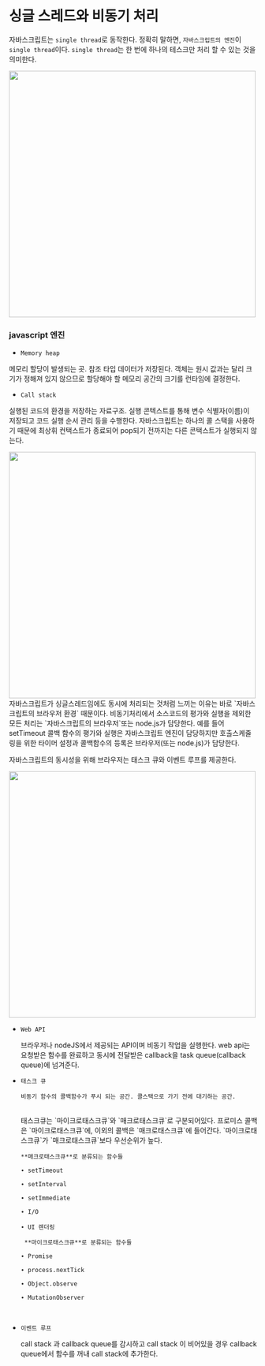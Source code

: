 # 싱글 스레드와 비동기 처리

자바스크립트는 `single thread`로 동작한다. 정확히 말하면, `자바스크립트의 엔진`이 `single thread`이다.
`single thread`는 한 번에 하나의 테스크만 처리 할 수 있는 것을 의미한다.

<img src="https://velog.velcdn.com/images%2Feamon3481%2Fpost%2F9a805692-a04e-43da-93cf-81de3984cc37%2FJSEn.PNG" width="500">

<br />

### javascript 엔진

- `Memory heap`

메모리 할당이 발생되는 곳. 참조 타입 데이터가 저장된다. 객체는 원시 값과는 달리 크기가 정해져 있지 않으므로 할당해야 할 메모리 공간의 크기를 런타임에 결정한다.

- `Call stack`

실행된 코드의 환경을 저장하는 자료구조. 실행 콘텍스트를 통해 변수 식별자(이름)이 저장되고 코드 실행 순서 관리 등을 수행한다. 자바스크립트는 하나의 콜 스택을 사용하기 때문에 최상휘 컨택스트가 종료되어 pop되기 전까지는 다른 콘택스트가 실행되지 않는다.

<img src="https://img1.daumcdn.net/thumb/R1280x0/?scode=mtistory2&fname=https%3A%2F%2Fblog.kakaocdn.net%2Fdn%2FwyILC%2Fbtrdon3nQV9%2FyWgZ1qDmEZDwzINEm5dkf1%2Fimg.png" width="500">
자바스크립트가 싱글스레드임에도 동시에 처리되는 것처럼 느끼는 이유는 바로 `자바스크립트의 브라우저 환경` 때문이다.
비동기처리에서 소스코드의 평가와 실행을 제외한 모든 처리는 `자바스크립트의 브라우저`또는 node.js가 담당한다.
예를 들어 setTimeout 콜백 함수의 평가와 실행은 자바스크립트 엔진이 담당하지만 호출스케줄링을 위한 타이머 설정과 콜백함수의 등록은 브라우저(또는 node.js)가 담당한다.

자바스크립트의 동시성을 위해 브라우저는 태스크 큐와 이벤트 루프를 제공한다.

<img src="https://media.vlpt.us/images/choijw1116/post/0bf9064d-f4be-4134-912e-8832b80a3b7b/javascript_runtime.png" width="500">

- `Web API`

  브라우저나 nodeJS에서 제공되는 API이며 비동기 작업을 실행한다. web api는 요청받은 함수를 완료하고 동시에 전달받은 callback을 task queue(callback queue)에 넘겨준다.

- `태스크 큐`

      비동기 함수의 콜백함수가 푸시 되는 공간. 콜스택으로 가기 전에 대기하는 공간.

  <br />
  태스크큐는 `마이크로태스크큐`와 `매크로태스크큐`로 구분되어있다. 프로미스 콜백은 `마이크로태스크큐`에, 이외의 콜백은 `매크로태스크큐`에 들어간다. `마이크로태스크큐`가 `매크로태스크큐`보다 우선순위가 높다.

      **매크로태스크큐**로 분류되는 함수들

      ∙ setTimeout

      ∙ setInterval

      ∙ setImmediate

      ∙ I/O

      ∙ UI 렌더링

       **마이크로태스크큐**로 분류되는 함수들

      ∙ Promise

      ∙ process.nextTick

      ∙ Object.observe

      ∙ MutationObserver

<br />

- `이벤트 루프`

  call stack 과 callback queue를 감시하고 call stack 이 비어있을 경우 callback queue에서 함수를 꺼내 call stack에 추가한다.
